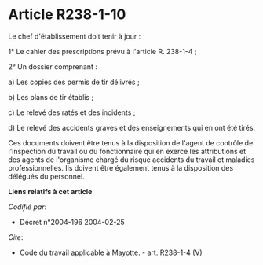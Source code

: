 # Article R238-1-10

Le chef d'établissement doit tenir à jour : 

1° Le cahier des prescriptions prévu à l'article R. 238-1-4 ;

2° Un dossier comprenant : 

a) Les copies des permis de tir délivrés ; 

b) Les plans de tir établis ; 

c) Le relevé des ratés et des incidents ; 

d) Le relevé des accidents graves et des enseignements qui en ont été tirés. 

Ces documents doivent être tenus à la disposition de l'agent de contrôle de l'inspection du travail ou du fonctionnaire qui
en exerce les attributions et des agents de l'organisme chargé du risque accidents du travail et maladies professionnelles.
Ils doivent être également tenus à la disposition des délégués du personnel.

**Liens relatifs à cet article**

_Codifié par_:

  - Décret n°2004-196 2004-02-25

_Cite_:

  - Code du travail applicable à Mayotte. - art. R238-1-4 (V)

